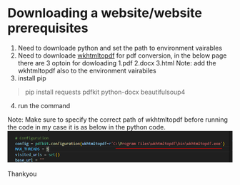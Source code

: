 # Downloading a website/website prerequisites
1. Need to downloade  python and set the path to environment vairables
2. Need to downloade [wkhtmltopdf](https://wkhtmltopdf.org/downloads.html)  for pdf conversion, in the below page there are 3 optoin for dowloading 1.pdf 2.docx 3.html 
Note: add the wkhtmltopdf also to the environment vairabiles
3. install pip 
>pip install requests pdfkit python-docx beautifulsoup4
4. run the command 

Note: Make sure to specify the correct path of wkhtmltopdf before running the code in my case it is as below in the python code.
![alt text](image.png)

Thankyou